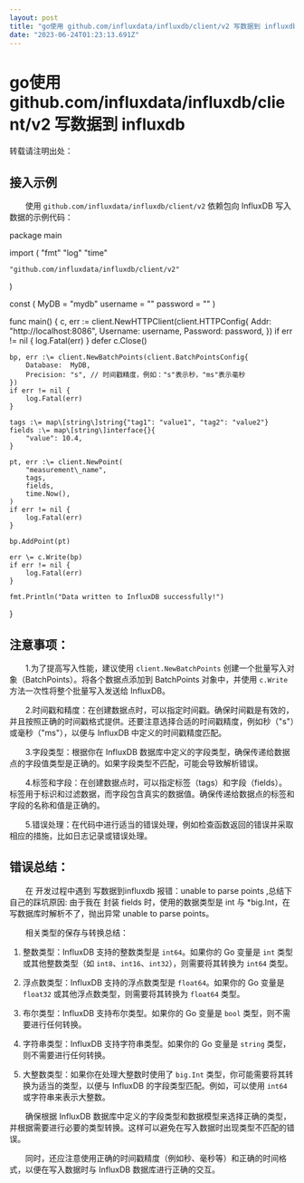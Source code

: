 ```yaml
---
layout: post
title: "go使用 github.com/influxdata/influxdb/client/v2 写数据到 influxdb"
date: "2023-06-24T01:23:13.691Z"
---
```

go使用 github.com/influxdata/influxdb/client/v2 写数据到 influxdb
===========================================================

转载请注明出处：

接入示例
----

　　使用 `github.com/influxdata/influxdb/client/v2` 依赖包向 InfluxDB 写入数据的示例代码：

package main

import (
    "fmt"
    "log"
    "time"

    "github.com/influxdata/influxdb/client/v2"
)

const (
    MyDB     \= "mydb"
    username \= ""
    password \= ""
)

func main() {
    c, err :\= client.NewHTTPClient(client.HTTPConfig{
        Addr:     "http://localhost:8086",
        Username: username,
        Password: password,
    })
    if err != nil {
        log.Fatal(err)
    }
    defer c.Close()

    bp, err :\= client.NewBatchPoints(client.BatchPointsConfig{
        Database:  MyDB,
        Precision: "s", // 时间戳精度，例如："s"表示秒，"ms"表示毫秒
    })
    if err != nil {
        log.Fatal(err)
    }

    tags :\= map\[string\]string{"tag1": "value1", "tag2": "value2"}
    fields :\= map\[string\]interface{}{
        "value": 10.4,
    }

    pt, err :\= client.NewPoint(
        "measurement\_name",
        tags,
        fields,
        time.Now(),
    )
    if err != nil {
        log.Fatal(err)
    }
    
    bp.AddPoint(pt)

    err \= c.Write(bp)
    if err != nil {
        log.Fatal(err)
    }

    fmt.Println("Data written to InfluxDB successfully!")
}

注意事项：
-----

　　1.为了提高写入性能，建议使用 `client.NewBatchPoints` 创建一个批量写入对象（BatchPoints）。将各个数据点添加到 BatchPoints 对象中，并使用 `c.Write` 方法一次性将整个批量写入发送给 InfluxDB。

　　2.时间戳和精度：在创建数据点时，可以指定时间戳。确保时间戳是有效的，并且按照正确的时间戳格式提供。还要注意选择合适的时间戳精度，例如秒（"s"）或毫秒（"ms"），以便与 InfluxDB 中定义的时间戳精度匹配。

　　3.字段类型：根据你在 InfluxDB 数据库中定义的字段类型，确保传递给数据点的字段值类型是正确的。如果字段类型不匹配，可能会导致解析错误。

　　4.标签和字段：在创建数据点时，可以指定标签（tags）和字段（fields）。标签用于标识和过滤数据，而字段包含真实的数据值。确保传递给数据点的标签和字段的名称和值是正确的。

　　5.错误处理：在代码中进行适当的错误处理，例如检查函数返回的错误并采取相应的措施，比如日志记录或错误处理。

错误总结：
-----

　　在 开发过程中遇到 写数据到influxdb 报错：unable to parse points ,总结下自己的踩坑原因: 由于我在 封装 fields 时，使用的数据类型是 int 与 \*big.Int，在写数据库时解析不了，抛出异常 unable to parse points。

　　相关类型的保存与转换总结：

1.  整数类型：InfluxDB 支持的整数类型是 `int64`。如果你的 Go 变量是 `int` 类型或其他整数类型（如 `int8`、`int16`、`int32`），则需要将其转换为 `int64` 类型。
    
2.  浮点数类型：InfluxDB 支持的浮点数类型是 `float64`。如果你的 Go 变量是 `float32` 或其他浮点数类型，则需要将其转换为 `float64` 类型。
    
3.  布尔类型：InfluxDB 支持布尔类型。如果你的 Go 变量是 `bool` 类型，则不需要进行任何转换。
    
4.  字符串类型：InfluxDB 支持字符串类型。如果你的 Go 变量是 `string` 类型，则不需要进行任何转换。
    
5.  大整数类型：如果你在处理大整数时使用了 `big.Int` 类型，你可能需要将其转换为适当的类型，以便与 InfluxDB 的字段类型匹配。例如，可以使用 `int64` 或字符串来表示大整数。
    

　　确保根据 InfluxDB 数据库中定义的字段类型和数据模型来选择正确的类型，并根据需要进行必要的类型转换。这样可以避免在写入数据时出现类型不匹配的错误。

　　同时，还应注意使用正确的时间戳精度（例如秒、毫秒等）和正确的时间格式，以便在写入数据时与 InfluxDB 数据库进行正确的交互。